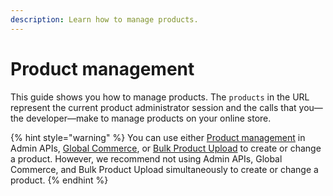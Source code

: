 ```yaml
---
description: Learn how to manage products.
---
```


# Product management

This guide shows you how to manage products. The `products` in the URL represent the current product administrator session and the calls that you—the developer—make to manage products on your online store.

{% hint style="warning" %}
You can use either [Product management](https://www.digitalriver.com/docs/commerce-admin-api/#tag/Manage-Product-\(Asynchronous-API\)) in Admin APIs, [Global Commerce](https://gc.digitalriver.com/gc/ent/login.do), or [Bulk Product Upload](broken-reference) to create or change a product. However, we recommend not using Admin APIs, Global Commerce, and Bulk Product Upload simultaneously to create or change a product.
{% endhint %}
